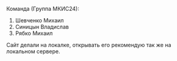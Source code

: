 Команда (Группа МКИС24):
1. Шевченко Михаил
2. Синицын Владислав
3. Рябко Михаил

Сайт делали на локалке, открывать его рекомендую так же на локальном сервере.
